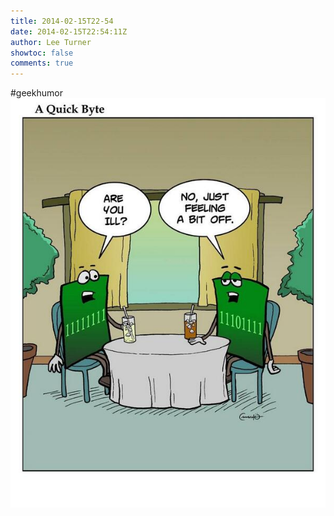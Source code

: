 ```yaml
---
title: 2014-02-15T22-54
date: 2014-02-15T22:54:11Z
author: Lee Turner
showtoc: false
comments: true
---
```


#geekhumor ![](/img/x//434822979168768000-BgjNMhQIIAElOku.jpg)

